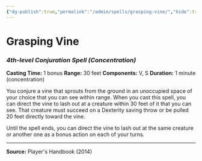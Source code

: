 ```yaml
---
{"dg-publish":true,"permalink":"/admin/spells/grasping-vine/","hide":true,"updated":"2025-08-05T19:49:54.563+01:00"}
---
```


# Grasping Vine
### *4th-level Conjuration Spell* *(Concentration)*
**Casting Time:** 1 bonus
**Range:** 30 feet
**Components:** V, S
**Duration:** 1 minute (concentration)

You conjure a vine that sprouts from the ground in an unoccupied space of your choice that you can see within range. When you cast this spell, you can direct the vine to lash out at a creature within 30 feet of it that you can see. That creature must succeed on a Dexterity saving throw or be pulled 20 feet directly toward the vine.

Until the spell ends, you can direct the vine to lash out at the same creature or another one as a bonus action on each of your turns.

---
**Source:** Player's Handbook (2014)
